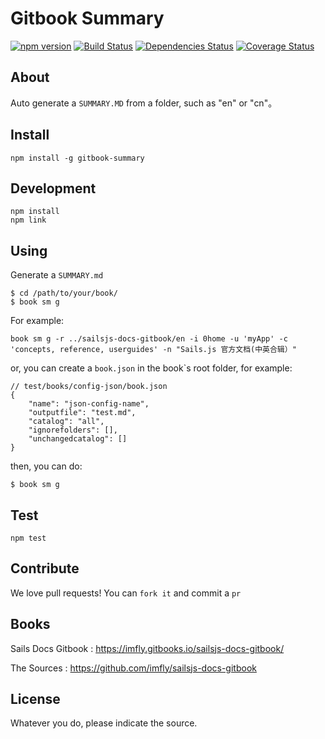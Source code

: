 # Gitbook Summary 

[![npm version](https://badge.fury.io/js/gitbook-summary.svg)](https://badge.fury.io/js/gitbook-summary)
[![Build Status](https://travis-ci.org/imfly/gitbook-summary.png?branch=master)](https://travis-ci.org/imfly/gitbook-summary)
[![Dependencies Status](https://david-dm.org/imfly/gitbook-summary.png)](https://david-dm.org/imfly/gitbook-summary)
[![Coverage Status](https://coveralls.io/repos/imfly/gitbook-summary/badge.png)](https://coveralls.io/r/imfly/gitbook-summary)

## About

Auto generate a `SUMMARY.MD` from a folder, such as "en" or "cn"。
	
## Install

```
npm install -g gitbook-summary
```

## Development

```
npm install
npm link
```

## Using

Generate a `SUMMARY.md`

```
$ cd /path/to/your/book/
$ book sm g
``` 

For example:

```
book sm g -r ../sailsjs-docs-gitbook/en -i 0home -u 'myApp' -c 'concepts, reference, userguides' -n "Sails.js 官方文档(中英合辑）"
```

or, you can create a `book.json` in the book`s root folder, for example:

```
// test/books/config-json/book.json
{
    "name": "json-config-name",
    "outputfile": "test.md",
    "catalog": "all",
    "ignorefolders": [],
    "unchangedcatalog": []
}
```

then, you can do:

```
$ book sm g
```

## Test

```
npm test
```

## Contribute

We love pull requests! You can `fork it` and commit a `pr`

## Books

Sails Docs Gitbook : https://imfly.gitbooks.io/sailsjs-docs-gitbook/

The Sources : https://github.com/imfly/sailsjs-docs-gitbook


## License

Whatever you do, please indicate the source.

